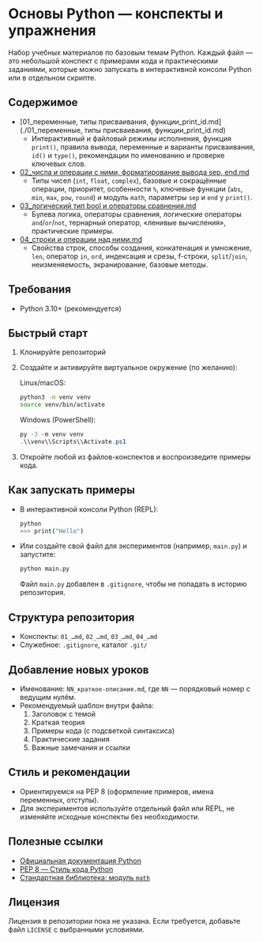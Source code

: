 # Основы Python — конспекты и упражнения

Набор учебных материалов по базовым темам Python. Каждый файл — это небольшой конспект с примерами кода и практическими заданиями, которые можно запускать в интерактивной консоли Python или в отдельном скрипте.

## Содержимое

- [01_переменные, типы присваивания, функции_print_id.md](./01_переменные, типы присваивания, функции_print_id.md)
  - Интерактивный и файловый режимы исполнения, функция `print()`, правила вывода, переменные и варианты присваивания, `id()` и `type()`, рекомендации по именованию и проверке ключевых слов.
- [02_числа и операции с ними, форматирование вывода sep, end.md](./02_числа%20и%20операции%20с%20ними,%20форматирование%20вывода%20sep,%20end.md)
  - Типы чисел (`int`, `float`, `complex`), базовые и сокращённые операции, приоритет, особенности `%`, ключевые функции (`abs`, `min`, `max`, `pow`, `round`) и модуль `math`, параметры `sep` и `end` у `print()`.
- [03_логический тип bool и операторы сравнения.md](./03_логический%20тип%20bool%20и%20операторы%20сравнения.md)
  - Булева логика, операторы сравнения, логические операторы `and`/`or`/`not`, тернарный оператор, «ленивые вычисления», практические примеры.
- [04_строки и операции над ними.md](./04_строки%20и%20операции%20над%20ними.md)
  - Свойства строк, способы создания, конкатенация и умножение, `len`, оператор `in`, `ord`, индексация и срезы, f-строки, `split`/`join`, неизменяемость, экранирование, базовые методы.

## Требования

- Python 3.10+ (рекомендуется)

## Быстрый старт

1. Клонируйте репозиторий
2. Создайте и активируйте виртуальное окружение (по желанию):

   Linux/macOS:
   ```bash
   python3 -m venv venv
   source venv/bin/activate
   ```

   Windows (PowerShell):
   ```powershell
   py -3 -m venv venv
   .\\venv\\Scripts\\Activate.ps1
   ```

3. Откройте любой из файлов-конспектов и воспроизведите примеры кода.

## Как запускать примеры

- В интерактивной консоли Python (REPL):
  ```bash
  python
  >>> print("Hello")
  ```
- Или создайте свой файл для экспериментов (например, `main.py`) и запустите:
  ```bash
  python main.py
  ```
  Файл `main.py` добавлен в `.gitignore`, чтобы не попадать в историю репозитория.

## Структура репозитория

- Конспекты: `01_…md`, `02_…md`, `03_…md`, `04_…md`
- Служебное: `.gitignore`, каталог `.git/`

## Добавление новых уроков

- Именование: `NN_краткое-описание.md`, где `NN` — порядковый номер с ведущим нулём.
- Рекомендуемый шаблон внутри файла:
  1. Заголовок с темой
  2. Краткая теория
  3. Примеры кода (с подсветкой синтаксиса)
  4. Практические задания
  5. Важные замечания и ссылки

## Стиль и рекомендации

- Ориентируемся на PEP 8 (оформление примеров, имена переменных, отступы).
- Для экспериментов используйте отдельный файл или REPL, не изменяйте исходные конспекты без необходимости.

## Полезные ссылки

- [Официальная документация Python](https://docs.python.org/3/)
- [PEP 8 — Стиль кода Python](https://peps.python.org/pep-0008/)
- [Стандартная библиотека: модуль `math`](https://docs.python.org/3/library/math.html)

## Лицензия

Лицензия в репозитории пока не указана. Если требуется, добавьте файл `LICENSE` с выбранными условиями.